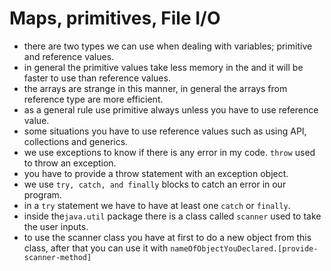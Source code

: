 # Maps, primitives, File I/O
- there are two types we can use when dealing with variables; primitive and reference values.
- in general the primitive values take less memory in the and it will be faster to use than reference values.
- the arrays are strange in this manner, in general the arrays from reference type are more efficient.
- as a general rule use primitive always unless you have to use reference value.
- some situations you have to use reference values such as using API, collections and generics.
- we use exceptions to know if there is any error in my code. `throw` used to throw an exception.
- you have to provide a throw statement with an exception object.
- we use `try, catch, and finally` blocks to catch an error in our program.
- in a `try` statement we have to have at least one `catch` or `finally`.
- inside the`java.util` package there is a class called `scanner` used to take the user inputs.
- to use the scanner class you have at first to do a new object from this class, after that you can use it with `nameOfObjectYouDeclared.[provide-scanner-method]`
